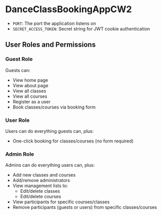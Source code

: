# DanceClassBookingAppCW2

- `PORT`: The port the application listens on
- `SECRET_ACCESS_TOKEN`: Secret string for JWT cookie authentication

## User Roles and Permissions

### Guest Role
Guests can:
- View home page
- View about page
- View all classes
- View all courses
- Register as a user
- Book classes/courses via booking form

### User Role
Users can do everything guests can, plus:
- One-click booking for classes/courses (no form required)

### Admin Role
Admins can do everything users can, plus:
- Add new classes and courses
- Add/remove administrators
- View management lists to:
  - Edit/delete classes
  - Edit/delete courses
- View participants for specific courses/classes
- Remove participants (guests or users) from specific classes/courses
